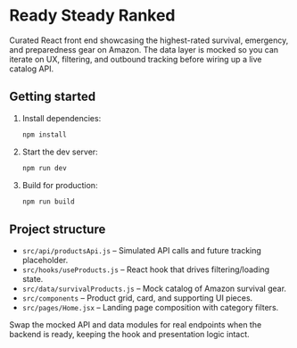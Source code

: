 # Ready Steady Ranked

Curated React front end showcasing the highest-rated survival, emergency, and preparedness gear on Amazon. The data layer is mocked so you can iterate on UX, filtering, and outbound tracking before wiring up a live catalog API.

## Getting started

1. Install dependencies:
   ```bash
   npm install
   ```
2. Start the dev server:
   ```bash
   npm run dev
   ```
3. Build for production:
   ```bash
   npm run build
   ```

## Project structure

- `src/api/productsApi.js` – Simulated API calls and future tracking placeholder.
- `src/hooks/useProducts.js` – React hook that drives filtering/loading state.
- `src/data/survivalProducts.js` – Mock catalog of Amazon survival gear.
- `src/components` – Product grid, card, and supporting UI pieces.
- `src/pages/Home.jsx` – Landing page composition with category filters.

Swap the mocked API and data modules for real endpoints when the backend is ready, keeping the hook and presentation logic intact.

